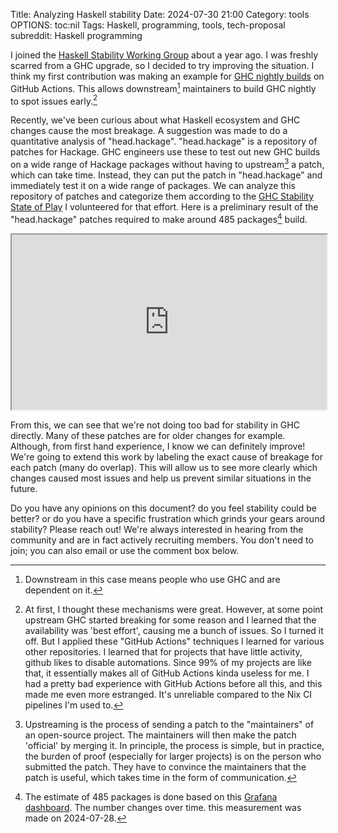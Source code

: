 Title: Analyzing Haskell stability
Date: 2024-07-30 21:00
Category: tools
OPTIONS: toc:nil
Tags: Haskell, programming, tools, tech-proposal
subreddit: Haskell programming 

I joined the [Haskell Stability Working Group](https://github.com/haskellfoundation/stability) 
about a year ago.
I was freshly scarred from a GHC upgrade, 
so I decided to try improving the situation.
I think my first contribution was making an example for 
[GHC nightly builds](https://github.com/jappeace/haskell-nightly) on GitHub Actions.
This allows downstream[^downstream] maintainers to build
GHC nightly to spot issues early.[^github-actions] 

[^downstream]: Downstream in this case means people who use GHC and are dependent on it.

[^github-actions]: At first, I thought these mechanisms were great. However, at some point upstream GHC started breaking for some reason and I learned that the availability was 'best effort', causing me a bunch of issues. So I turned it off. But I applied these "GitHub Actions" techniques I learned for various other repositories. I learned that for projects that have little activity, github likes to disable automations. Since 99% of my projects are like that, it essentially makes all of GitHub Actions kinda useless for me. I had a pretty bad experience with GitHub Actions before all this, and this made me even more estranged. It's unreliable compared to the Nix CI pipelines I'm used to.

Recently, we've been curious about what Haskell ecosystem and GHC changes cause the most breakage.
A suggestion was made to do a quantitative analysis of "head.hackage".
"head.hackage" is a repository of patches for Hackage. 
GHC engineers use these to test out new GHC builds on a wide range of Hackage packages 
without having to upstream[^upstream] a patch, which can take time.
Instead, they can put the patch in "head.hackage" and immediately test it on a wide range of packages.
We can analyze this repository of patches and
categorize them according to the  [GHC Stability State of Play](https://docs.google.com/document/d/1sX_rXHx8Mj3Kae9GalR2BwZ5-xzl7UpnpMBwl4dqsWY/edit)
I volunteered for that effort.
Here is a preliminary result of the "head.hackage" patches required
to make around 485 packages[^estimate] build.

[^upstream]: Upstreaming is the process of sending a patch to the "maintainers" of an open-source project. The maintainers will then make the patch 'official' by merging it. In principle, the process is simple, but in practice, the burden of proof (especially for larger projects) is on the person who submitted the patch. They have to convince the maintainers that the patch is useful, which takes time in the form of communication.

[^estimate]: The estimate of 485 packages is done based on this [Grafana dashboard](https://grafana.gitlab.haskell.org/d/7T7oEMlMz/head-hackage-performance?orgId=2&viewPanel=3&var-packages=All). The number changes over time. this measurement was made on 2024-07-28.

<iframe style="width:100%; height:20em;" src="https://docs.google.com/spreadsheets/d/e/2PACX-1vQR7N5UxVMFi8gGXkfowWceSMnxVAEtmRBjjdYxcEzyEJQh55ykfnz4hAR7xeJclnp5wiZh80HTG5f6/pubhtml?widget=true&amp;headers=false"></iframe>

From this, we can see that we're not doing too bad for stability in GHC directly.
Many of these patches are for older changes for example.
Although, from first hand experience, I know we can definitely improve! 
We're going to extend this work by labeling the exact cause of
breakage for each patch (many do overlap).
This will allow us to see more clearly which changes caused most
issues and help us prevent similar situations in the future.

Do you have any opinions on this document? 
do you feel stability could be better? or do you have a specific frustration which grinds your gears around stability?
Please reach out! 
We're always interested in hearing from the community and are in fact actively recruiting
members.
You don't need to join; you can also email or use the comment box below.
